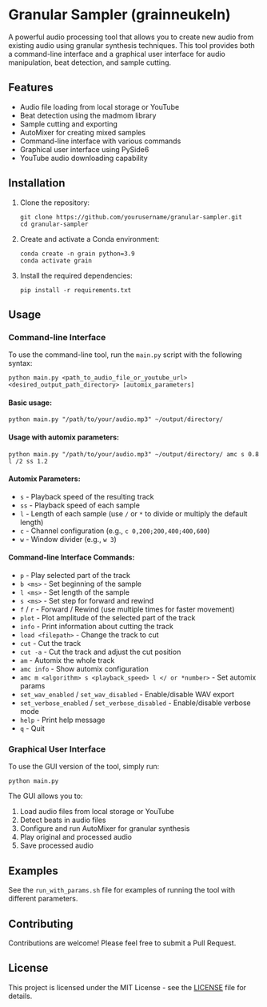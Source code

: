 # Granular Sampler (grainneukeln)

A powerful audio processing tool that allows you to create new audio from existing audio using granular synthesis techniques. This tool provides both a command-line interface and a graphical user interface for audio manipulation, beat detection, and sample cutting.

## Features

- Audio file loading from local storage or YouTube
- Beat detection using the madmom library
- Sample cutting and exporting
- AutoMixer for creating mixed samples
- Command-line interface with various commands
- Graphical user interface using PySide6
- YouTube audio downloading capability

## Installation

1. Clone the repository:
   ```
   git clone https://github.com/yourusername/granular-sampler.git
   cd granular-sampler
   ```

2. Create and activate a Conda environment:
   ```
   conda create -n grain python=3.9
   conda activate grain
   ```

3. Install the required dependencies:
   ```
   pip install -r requirements.txt
   ```

## Usage

### Command-line Interface

To use the command-line tool, run the `main.py` script with the following syntax:

```
python main.py <path_to_audio_file_or_youtube_url> <desired_output_path_directory> [automix_parameters]
```

#### Basic usage:
```
python main.py "/path/to/your/audio.mp3" ~/output/directory/
```

#### Usage with automix parameters:
```
python main.py "/path/to/your/audio.mp3" ~/output/directory/ amc s 0.8 l /2 ss 1.2
```

#### Automix Parameters:
- `s` - Playback speed of the resulting track
- `ss` - Playback speed of each sample
- `l` - Length of each sample (use `/` or `*` to divide or multiply the default length)
- `c` - Channel configuration (e.g., `c 0,200;200,400;400,600`)
- `w` - Window divider (e.g., `w 3`)

#### Command-line Interface Commands:
- `p` - Play selected part of the track
- `b <ms>` - Set beginning of the sample
- `l <ms>` - Set length of the sample
- `s <ms>` - Set step for forward and rewind
- `f` / `r` - Forward / Rewind (use multiple times for faster movement)
- `plot` - Plot amplitude of the selected part of the track
- `info` - Print information about cutting the track
- `load <filepath>` - Change the track to cut
- `cut` - Cut the track
- `cut -a` - Cut the track and adjust the cut position
- `am` - Automix the whole track
- `amc info` - Show automix configuration
- `amc m <algorithm> s <playback_speed> l </ or *number>` - Set automix params
- `set_wav_enabled` / `set_wav_disabled` - Enable/disable WAV export
- `set_verbose_enabled` / `set_verbose_disabled` - Enable/disable verbose mode
- `help` - Print help message
- `q` - Quit

### Graphical User Interface

To use the GUI version of the tool, simply run:

```
python main.py
```

The GUI allows you to:
1. Load audio files from local storage or YouTube
2. Detect beats in audio files
3. Configure and run AutoMixer for granular synthesis
4. Play original and processed audio
5. Save processed audio

## Examples

See the `run_with_params.sh` file for examples of running the tool with different parameters.

## Contributing

Contributions are welcome! Please feel free to submit a Pull Request.

## License

This project is licensed under the MIT License - see the [LICENSE](LICENSE) file for details.
